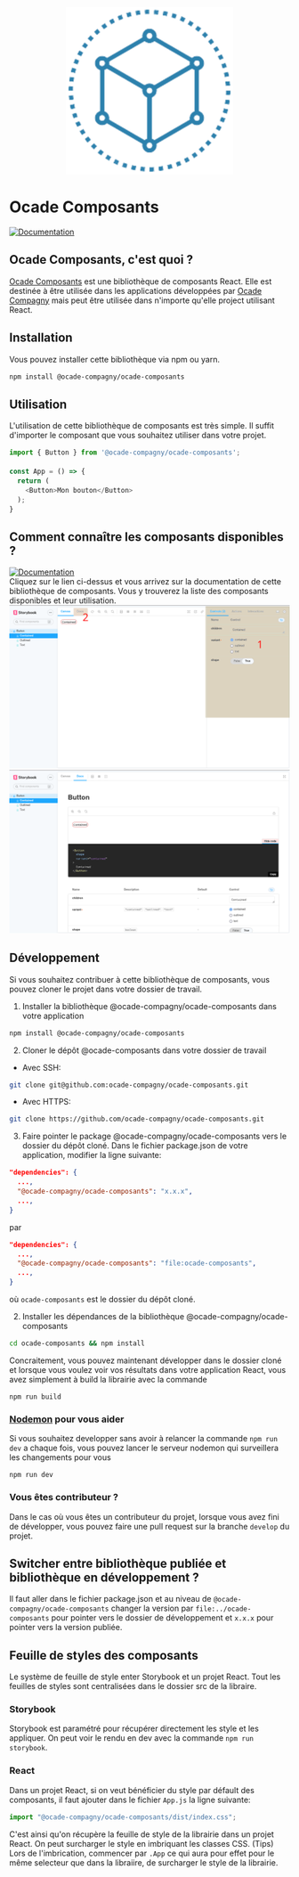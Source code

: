<a href="https://ocade-compagny.github.io/ocade-composants/" title="Click pour voir la documentation">
  <p align="center">
    <img src="./readme/logo-ocade-composants-2.png" />
  </p>
</a>

# Ocade Composants

[![Documentation](https://img.shields.io/badge/explorer-documentation-blue.svg)](https://ocade-compagny.github.io/ocade-composants/)




## Ocade Composants, c'est quoi ?
[Ocade Composants](https://github.com/ocade-compagny/ocade-composants) est une bibliothèque de composants React. Elle est destinée à être utilisée dans les applications développées par [Ocade Compagny](https://github.com/ocade-compagny/create-ocade-system) mais peut être utilisée dans n'importe qu'elle project utilisant React.


## Installation 
Vous pouvez installer cette bibliothèque via npm ou yarn.

```bash
npm install @ocade-compagny/ocade-composants
```

## Utilisation
L'utilisation de cette bibliothèque de composants est très simple. Il suffit d'importer le composant que vous souhaitez utiliser dans votre projet.

```javascript
import { Button } from '@ocade-compagny/ocade-composants';

const App = () => {
  return (
    <Button>Mon bouton</Button>
  );
}
```

## Comment connaître les composants disponibles ?
[![Documentation](https://img.shields.io/badge/explorer-documentation-blue.svg)](https://ocade-compagny.github.io/ocade-composants/) <br/>
Cliquez sur le lien ci-dessus et vous arrivez sur la documentation de cette bibliothèque de composants. Vous y trouverez la liste des composants disponibles et leur utilisation.
![Page Accueil](./readme/storybook-1.png)
![Page doc du composant](./readme/storybook-2.png)

## Développement 
Si vous souhaitez contribuer à cette bibliothèque de composants, vous pouvez cloner le projet dans votre dossier de travail.

1. Installer la bibliothèque @ocade-compagny/ocade-composants dans votre application
```bash
npm install @ocade-compagny/ocade-composants
```

2. Cloner le dépôt @ocade-composants dans votre dossier de travail
* Avec SSH:
```bash
git clone git@github.com:ocade-compagny/ocade-composants.git
```

* Avec HTTPS:
```bash
git clone https://github.com/ocade-compagny/ocade-composants.git
```

3. Faire pointer le package @ocade-compagny/ocade-composants vers le dossier du dépôt cloné. Dans le fichier package.json de votre application, modifier la ligne suivante:
```json
"dependencies": {
  ...,
  "@ocade-compagny/ocade-composants": "x.x.x",
  ...,
}
```
par
```json
"dependencies": {
  ...,
  "@ocade-compagny/ocade-composants": "file:ocade-composants",
  ...,
}
```
où `ocade-composants` est le dossier du dépôt cloné.

2. Installer les dépendances de la bibliothèque @ocade-compagny/ocade-composants
```bash
cd ocade-composants && npm install
```

Concraitement, vous pouvez maintenant développer dans le dossier cloné et lorsque vous voulez voir vos résultats dans votre application React, vous avez simplement à build la librairie avec la commande 
```
npm run build
```

### [Nodemon](https://www.npmjs.com/package/nodemon) pour vous aider
Si vous souhaitez developper sans avoir à relancer la commande `npm run dev` a chaque fois, vous pouvez lancer le serveur nodemon qui surveillera les changements pour vous
```
npm run dev
```

### Vous êtes contributeur ?
Dans le cas où vous êtes un contributeur du projet, lorsque vous avez fini de développer, vous pouvez faire une pull request sur la branche `develop` du projet.

## Switcher entre bibliothèque publiée et bibliothèque en développement ?

Il faut aller dans le fichier package.json et au niveau de `@ocade-compagny/ocade-composants` changer la version par `file:../ocade-composants` pour pointer vers le dossier de développement et `x.x.x` pour pointer vers la version publiée.


## Feuille de styles des composants
Le système de feuille de style enter Storybook et un projet React. 
Tout les feuilles de styles sont centralisées dans le dossier src de la libraire. 

### Storybook
Storybook est paramétré pour récupérer directement les style et les appliquer. On peut voir le rendu en dev avec la commande `npm run storybook`.

### React
Dans un projet React, si on veut bénéficier du style par défault des composants, il faut ajouter dans le fichier `App.js` la ligne suivante:
```javascript
import "@ocade-compagny/ocade-composants/dist/index.css";
```
C'est ainsi qu'on récupère la feuille de style de la librairie dans un projet React. On peut surcharger le style en imbriquant les classes CSS. (Tips) Lors de l'imbrication, commencer par `.App` ce qui aura pour effet pour le même selecteur que dans la libraiire, de surcharger le style de la librairie.